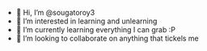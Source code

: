 - 👋 Hi, I’m @sougatoroy3
- 👀 I’m interested in learning and unlearning
- 🌱 I’m currently learning everything I can grab :P
- 💞️ I’m looking to collaborate on anything that tickels me

<!---
sougatoroy3/sougatoroy3 is a ✨ special ✨ repository because its `README.md` (this file) appears on your GitHub profile.
You can click the Preview link to take a look at your changes.
--->
